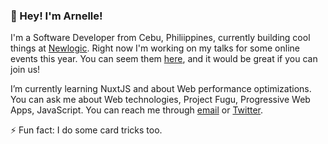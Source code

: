 ### 👋  Hey! I'm Arnelle!

I'm a Software Developer from Cebu, Philiippines, currently building cool things at [Newlogic](https://newlogic.io/). Right now I'm working on my talks for some online events this year. You can seem them [here](https://arnellebalane.com/events/), and it would be great if you can join us!

I’m currently learning NuxtJS and about Web performance optimizations. You can ask me about Web technologies, Project Fugu, Progressive Web Apps, JavaScript. You can reach me through [email](mailto:arnellebalane@gmail.com) or [Twitter](https://twitter.com/arnellebalane).

⚡  Fun fact: I do some card tricks too.

<!--
**arnellebalane/arnellebalane** is a ✨ _special_ ✨ repository because its `README.md` (this file) appears on your GitHub profile.

Here are some ideas to get you started:

- 🔭 I’m currently working on ...
- 🌱 I’m currently learning ...
- 👯 I’m looking to collaborate on ...
- 🤔 I’m looking for help with ...
- 💬 Ask me about ...
- 📫 How to reach me: ...
- 😄 Pronouns: ...
- ⚡ Fun fact: ...
-->
